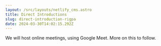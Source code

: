 ```yaml
---
layout: /src/layouts/netlify_cms.astro
title: Direct Introductions
slug: direct-introduction-rigpa
date: 2024-03-30T14:02:15.292Z
---
```

We will host online meetings, using Google Meet. More on this to follow.